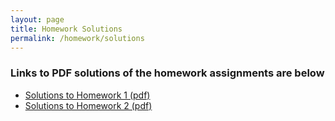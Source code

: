 ```yaml
---
layout: page
title: Homework Solutions
permalink: /homework/solutions
---
```


### Links to PDF solutions of the homework assignments are below

* [Solutions to Homework 1 (pdf)](hw1-solutions.pdf)
* [Solutions to Homework 2 (pdf)](hw2-solutions.pdf)

